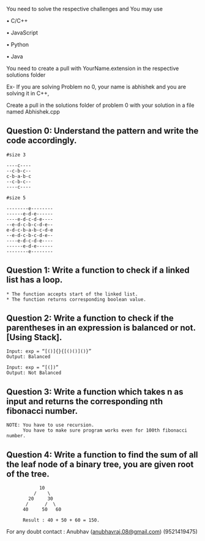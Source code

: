 You need to solve the respective challenges and 
You may use

• C/C++

• JavaScript

• Python

• Java

You need to create a pull with YourName.extension in the respective solutions folder

Ex- If you are solving Problem no 0, your name is abhishek and you are solving it in C++, 

Create a pull in the solutions folder of problem 0 with your solution in a file named Abhishek.cpp



## Question 0: Understand the pattern and write the code accordingly.

    #size 3

    ----c----
    --c-b-c--
    c-b-a-b-c
    --c-b-c--
    ----c----

    #size 5

    --------e--------
    ------e-d-e------
    ----e-d-c-d-e----
    --e-d-c-b-c-d-e--
    e-d-c-b-a-b-c-d-e
    --e-d-c-b-c-d-e--
    ----e-d-c-d-e----
    ------e-d-e------
    --------e--------


## Question 1: Write a function to check if a linked list has a loop.

    * The function accepts start of the linked list.
    * The function returns corresponding boolean value.


## Question 2: Write a function to check if the parentheses in an expression is balanced or not. [Using Stack].

    Input: exp = “[()]{}{[()()]()}”
    Output: Balanced

    Input: exp = “[(])”
    Output: Not Balanced

## Question 3: Write a function which takes n as input and returns the corresponding nth fibonacci number.
    NOTE: You have to use recursion.
          You have to make sure program works even for 100th fibonacci number.

## Question 4: Write a function to find the sum of all the leaf node of a binary tree, you are given root of the tree.
                10
              /    \
            20     30
           /      /  \
          40     50   60

          Result : 40 + 50 + 60 = 150.



For any doubt contact : Anubhav (anubhavraj.08@gmail.com) (9521419475)

